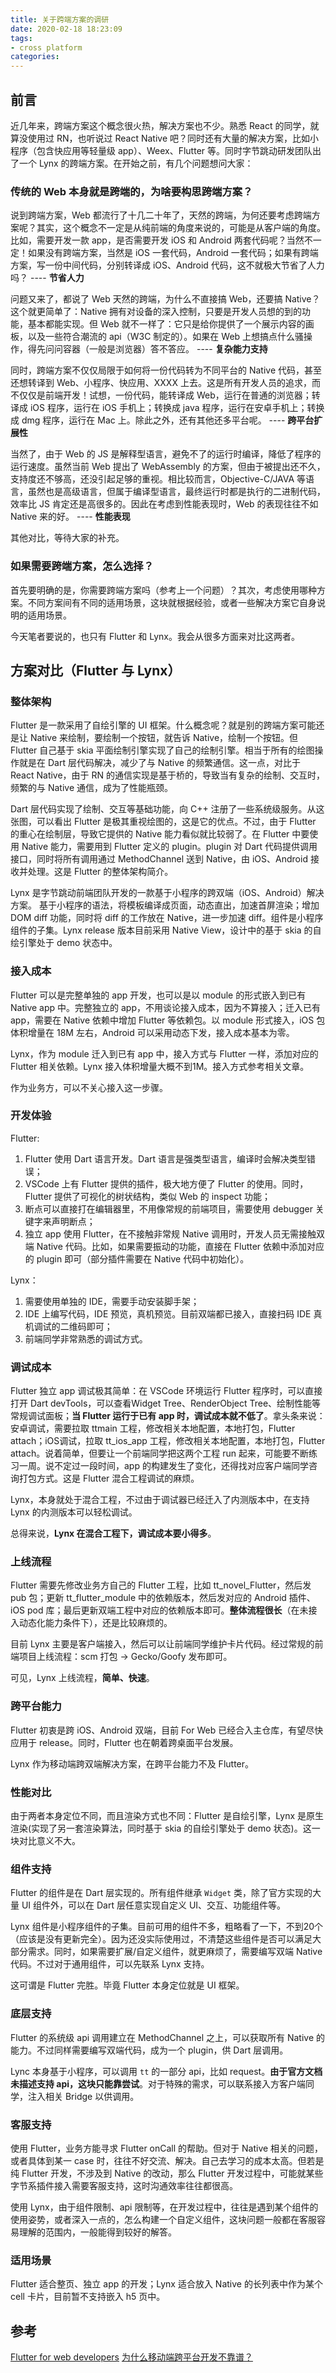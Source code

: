 ```yaml
---
title: 关于跨端方案的调研
date: 2020-02-18 18:23:09
tags:
- cross platform
categories:
---
```


## 前言
近几年来，跨端方案这个概念很火热，解决方案也不少。熟悉 React 的同学，就算没使用过 RN，也听说过 React Native 吧？同时还有大量的解决方案，比如小程序（包含快应用等轻量级 app）、Weex、Flutter 等。同时字节跳动研发团队出了一个 Lynx 的跨端方案。在开始之前，有几个问题想问大家：

### 传统的 Web 本身就是跨端的，为啥要构思跨端方案？
说到跨端方案，Web 都流行了十几二十年了，天然的跨端，为何还要考虑跨端方案呢？其实，这个概念不一定是从纯前端的角度来说的，可能是从客户端的角度。比如，需要开发一款 app，是否需要开发 iOS 和 Android 两套代码呢？当然不一定！如果没有跨端方案，当然是 iOS 一套代码，Android 一套代码；如果有跨端方案，写一份中间代码，分别转译成 iOS、Android 代码，这不就极大节省了人力吗？ ---- **节省人力**

问题又来了，都说了 Web 天然的跨端，为什么不直接搞 Web，还要搞 Native？这个就更简单了：Native 拥有对设备的深入控制，只要是开发人员想的到的功能，基本都能实现。但 Web 就不一样了：它只是给你提供了一个展示内容的画板，以及一些符合潮流的 api（W3C 制定的）。如果在 Web 上想搞点什么骚操作，得先问问容器（一般是浏览器）答不答应。 ---- **复杂能力支持**

同时，跨端方案不仅仅局限于如何将一份代码转为不同平台的 Native 代码，甚至还想转译到 Web、小程序、快应用、XXXX 上去。这是所有开发人员的追求，而不仅仅是前端开发！试想，一份代码，能转译成 Web，运行在普通的浏览器；转译成 iOS 程序，运行在 iOS 手机上；转换成 java 程序，运行在安卓手机上；转换成 dmg 程序，运行在 Mac 上。除此之外，还有其他还多平台呢。 ---- **跨平台扩展性**

当然了，由于 Web 的 JS 是解释型语言，避免不了的运行时编译，降低了程序的运行速度。虽然当前 Web 提出了 WebAssembly 的方案，但由于被提出还不久，支持度还不够高，还没引起足够的重视。相比较而言，Objective-C/JAVA 等语言，虽然也是高级语言，但属于编译型语言，最终运行时都是执行的二进制代码，效率比 JS 肯定还是高很多的。因此在考虑到性能表现时，Web 的表现往往不如 Native 来的好。 ---- **性能表现**

其他对比，等待大家的补充。

<!-- more -->

### 如果需要跨端方案，怎么选择？
首先要明确的是，你需要跨端方案吗（参考上一个问题）？其次，考虑使用哪种方案。不同方案间有不同的适用场景，这块就根据经验，或者一些解决方案它自身说明的适用场景。

今天笔者要说的，也只有 Flutter 和 Lynx。我会从很多方面来对比这两者。

## 方案对比（Flutter 与 Lynx）
### 整体架构
Flutter 是一款采用了自绘引擎的 UI 框架。什么概念呢？就是别的跨端方案可能还是让 Native 来绘制，要绘制一个按钮，就告诉 Native，绘制一个按钮。但 Flutter 自己基于 skia 平面绘制引擎实现了自己的绘制引擎。相当于所有的绘图操作就是在 Dart 层代码解决，减少了与 Native 的频繁通信。这一点，对比于 React Native，由于 RN 的通信实现是基于桥的，导致当有复杂的绘制、交互时，频繁的与 Native 通信，成为了性能瓶颈。

Dart 层代码实现了绘制、交互等基础功能，向 C++ 注册了一些系统级服务。从这张图，可以看出 Flutter 是极其重视绘图的，这是它的优点。不过，由于 Flutter 的重心在绘制层，导致它提供的 Native 能力看似就比较弱了。在 Flutter 中要使用 Native 能力，需要用到 Flutter 定义的 plugin。plugin 对 Dart 代码提供调用接口，同时将所有调用通过 MethodChannel 送到 Native，由 iOS、Android 接收并处理。这是 Flutter 的整体架构简介。

Lynx 是字节跳动前端团队开发的一款基于小程序的跨双端（iOS、Android）解决方案。
基于小程序的语法，将模板编译成页面，动态直出，加速首屏渲染；增加 DOM diff 功能，同时将 diff 的工作放在 Native，进一步加速 diff。组件是小程序组件的子集。Lynx release 版本目前采用 Native View，设计中的基于 skia 的自绘引擎处于 demo 状态中。

### 接入成本
Flutter 可以是完整单独的 app 开发，也可以是以 module 的形式嵌入到已有 Native app 中。完整独立的 app，不用谈论接入成本，因为不算接入；迁入已有 app，需要在 Native 依赖中增加 Flutter 等依赖包。以 module 形式接入，iOS 包体积增量在 18M 左右，Android 可以采用动态下发，接入成本基本为零。

Lynx，作为 module 迁入到已有 app 中，接入方式与 Flutter 一样，添加对应的 Flutter 相关依赖。Lynx 接入体积增量大概不到1M。接入方式参考相关文章。

作为业务方，可以不关心接入这一步骤。

### 开发体验
Flutter: 
1. Flutter 使用 Dart 语言开发。Dart 语言是强类型语言，编译时会解决类型错误；
2. VSCode 上有 Flutter 提供的插件，极大地方便了 Flutter 的使用。同时，Flutter 提供了可视化的树状结构，类似 Web 的 inspect 功能；
3. 断点可以直接打在编辑器里，不用像常规的前端项目，需要使用 debugger 关键字来声明断点；
4. 独立 app 使用 Flutter，在不接触非常规 Native 调用时，开发人员无需接触双端 Native 代码。比如，如果需要振动的功能，直接在 Flutter 依赖中添加对应的 plugin 即可（部分插件需要在 Native 代码中初始化）。

Lynx：
1. 需要使用单独的 IDE，需要手动安装脚手架；
2. IDE 上编写代码，IDE 预览，真机预览。目前双端都已接入，直接扫码 IDE 真机调试的二维码即可；
3. 前端同学非常熟悉的调试方式。


### 调试成本
Flutter 独立 app 调试极其简单：在 VSCode 环境运行 Flutter 程序时，可以直接打开 Dart devTools，可以查看Widget Tree、RenderObject Tree、绘制性能等常规调试面板；**当 Flutter 运行于已有 app 时，调试成本就不低了**。拿头条来说：安卓调试，需要拉取 ttmain 工程，修改相关本地配置，本地打包，Flutter attach；iOS调试，拉取 tt_ios_app 工程，修改相关本地配置，本地打包，Flutter attach。说着简单，但要让一个前端同学把这两个工程 run 起来，可能要不断练习一周。说不定过一段时间，app 的构建发生了变化，还得找对应客户端同学咨询打包方式。这是 Flutter 混合工程调试的麻烦。

Lynx，本身就处于混合工程，不过由于调试器已经迁入了内测版本中，在支持 Lynx 的内测版本可以轻松调试。

总得来说，**Lynx 在混合工程下，调试成本要小得多**。

### 上线流程
Flutter 需要先修改业务方自己的 Flutter 工程，比如 tt_novel_Flutter，然后发 pub 包；更新 tt_flutter_module 中的依赖版本，然后发对应的 Android 插件、iOS pod 库；最后更新双端工程中对应的依赖版本即可。**整体流程很长**（在未接入动态化能力条件下），还是比较麻烦的。

目前 Lynx 主要是客户端接入，然后可以让前端同学维护卡片代码。经过常规的前端项目上线流程：scm 打包 -> Gecko/Goofy 发布即可。

可见，Lynx 上线流程，**简单、快速**。

### 跨平台能力
Flutter 初衷是跨 iOS、Android 双端，目前 For Web 已经合入主仓库，有望尽快应用于 release。同时，Flutter 也在朝着跨桌面平台发展。

Lynx 作为移动端跨双端解决方案，在跨平台能力不及 Flutter。

### 性能对比
由于两者本身定位不同，而且渲染方式也不同：Flutter 是自绘引擎，Lynx 是原生渲染(实现了另一套渲染算法，同时基于 skia 的自绘引擎处于 demo 状态)。这一块对比意义不大。

### 组件支持
Flutter 的组件是在 Dart 层实现的。所有组件继承 `Widget` 类，除了官方实现的大量 UI 组件外，可以在 Dart 层任意实现自定义 UI、交互、功能组件等。

Lynx 组件是小程序组件的子集。目前可用的组件不多，粗略看了一下，不到20个（应该是没有更新完全）。因为还没实际使用过，不清楚这些组件是否可以满足大部分需求。同时，如果需要扩展/自定义组件，就更麻烦了，需要编写双端 Native 代码。不过对于通用组件，可以先联系 Lynx 支持。

这可谓是 Flutter 完胜。毕竟 Flutter 本身定位就是 UI 框架。

### 底层支持
Flutter 的系统级 api 调用建立在 MethodChannel 之上，可以获取所有 Native 的能力。不过同样需要编写双端代码，成为一个 plugin，供 Dart 层调用。

Lync 本身基于小程序，可以调用 `tt` 的一部分 api，比如 request。**由于官方文档未描述支持 api，这块只能靠尝试**。对于特殊的需求，可以联系接入方客户端同学，注入相关 Bridge 以供调用。

### 客服支持
使用 Flutter，业务方能寻求 Flutter onCall 的帮助。但对于 Native 相关的问题，或者具体到某一 case 时，往往不好交流、解决。自己去学习的成本太高。但若是纯 Flutter 开发，不涉及到 Native 的改动，那么 Flutter 开发过程中，可能就某些字节系插件接入需要客服支持，这时沟通效率往往都很高。

使用 Lynx，由于组件限制、api 限制等，在开发过程中，往往是遇到某个组件的使用姿势，或者深入一点的，怎么构建一个自定义组件，这块问题一般都在客服容易理解的范围内，一般能得到较好的解答。

### 适用场景
Flutter 适合整页、独立 app 的开发；Lynx 适合放入 Native 的长列表中作为某个 cell 卡片，目前暂不支持嵌入 h5 页中。

## 参考
[Flutter for web developers](https://flutter.dev/docs/get-started/flutter-for/web-devs)
[为什么移动端跨平台开发不靠谱？](https://juejin.im/post/59f2346df265da430d573fd8)